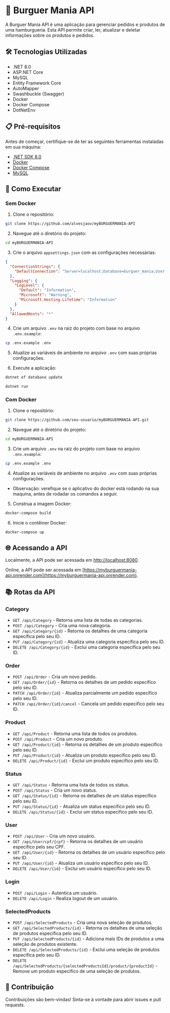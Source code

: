 # 🍔 Burguer Mania API
A Burguer Mania API é uma aplicação para gerenciar pedidos e produtos de uma hamburgueria. Esta API permite criar, ler, atualizar e deletar informações sobre os produtos e pedidos.

## 🛠️ Tecnologias Utilizadas

- .NET 8.0
- ASP.NET Core
- MySQL
- Entity Framework Core
- AutoMapper
- Swashbuckle (Swagger)
- Docker
- Docker Compose
- DotNetEnv

## 📋 Pré-requisitos

Antes de começar, certifique-se de ter as seguintes ferramentas instaladas em sua máquina:

- [.NET SDK 8.0](https://dotnet.microsoft.com/download/dotnet/8.0)
- [Docker](https://www.docker.com/get-started)
- [Docker Compose](https://docs.docker.com/compose/install/)
- [MySQL](https://dev.mysql.com/downloads/mysql/)

## 🚀 Como Executar

### Sem Docker

1. Clone o repositório:

  ```bash
  git clone https://github.com/alvesjaov/myBURGUERMANIA-API
  ```

2. Navegue até o diretório do projeto:

  ```bash
  cd myBURGUERMANIA-API
  ```

3. Crie o arquivo `appsettings.json` com as configurações necessárias:

  ```json
  {
    "ConnectionStrings": {
      "DefaultConnection": "Server=localhost;Database=burguer_mania;User Id=root;Password=yourpassword;"
    },
    "Logging": {
      "LogLevel": {
        "Default": "Information",
        "Microsoft": "Warning",
        "Microsoft.Hosting.Lifetime": "Information"
      }
    },
    "AllowedHosts": "*"
  }
  ```

4. Crie um arquivo `.env` na raiz do projeto com base no arquivo `.env.example`:

  ```sh
  cp .env.example .env
  ```

5. Atualize as variáveis de ambiente no arquivo `.env` com suas próprias configurações.

6. Execute a aplicação:

 ```bash
 dotnet ef database update
  ```

  ```bash
  dotnet run
  ```

### Com Docker

1. Clone o repositório:

  ```bash
  git clone https://github.com/seu-usuario/myBURGUERMANIA-API.git
  ```

2. Navegue até o diretório do projeto:

  ```bash
  cd myBURGUERMANIA-API
  ```

3. Crie um arquivo `.env` na raiz do projeto com base no arquivo `.env.example`:

  ```sh
  cp .env.example .env
  ```

4. Atualize as variáveis de ambiente no arquivo `.env` com suas próprias configurações.

- Observação: verefique se o aplicativo do docker está rodando na sua maquina, antes de rodadar os comandos a seguir.

5. Construa a imagem Docker:

  ```bash
  docker-compose build
  ```

6. Inicie o contêiner Docker:

  ```bash
  docker-compose up
  ```

## 🌐 Acessando a API

Localmente, a API pode ser acessada em [http://localhost:8080](http://localhost:8080).

Online, a API pode ser acessada em [https://myburguermania-api.onrender.com](https://myburguermania-api.onrender.com).

## 📚 Rotas da API

### Category

- `GET /api/Category` - Retorna uma lista de todas as categorias.
- `POST /api/Category` - Cria uma nova categoria.
- `GET /api/Category/{id}` - Retorna os detalhes de uma categoria específica pelo seu ID.
- `PUT /api/Category/{id}` - Atualiza uma categoria específica pelo seu ID.
- `DELETE /api/Category/{id}` - Exclui uma categoria específica pelo seu ID.

### Order

- `POST /api/Order` - Cria um novo pedido.
- `GET /api/Order/{id}` - Retorna os detalhes de um pedido específico pelo seu ID.
- `PATCH /api/Order/{id}` - Atualiza parcialmente um pedido específico pelo seu ID.
- `PATCH /api/Order/{id}/cancel` - Cancela um pedido específico pelo seu ID.

### Product

- `GET /api/Product` - Retorna uma lista de todos os produtos.
- `POST /api/Product` - Cria um novo produto.
- `GET /api/Product/{id}` - Retorna os detalhes de um produto específico pelo seu ID.
- `PUT /api/Product/{id}` - Atualiza um produto específico pelo seu ID.
- `DELETE /api/Product/{id}` - Exclui um produto específico pelo seu ID.

### Status

- `GET /api/Status` - Retorna uma lista de todos os status.
- `POST /api/Status` - Cria um novo status.
- `GET /api/Status/{id}` - Retorna os detalhes de um status específico pelo seu ID.
- `PUT /api/Status/{id}` - Atualiza um status específico pelo seu ID.
- `DELETE /api/Status/{id}` - Exclui um status específico pelo seu ID.

### User

- `POST /api/User` - Cria um novo usuário.
- `GET /api/User/cpf/{cpf}` - Retorna os detalhes de um usuário específico pelo seu CPF.
- `GET /api/User/{id}` - Retorna os detalhes de um usuário específico pelo seu ID.
- `PUT /api/User/{id}` - Atualiza um usuário específico pelo seu ID.
- `DELETE /api/User/{id}` - Exclui um usuário específico pelo seu ID.

### Login

- `POST /api/Login` - Autentica um usuário.
- `DELETE /api/Login` - Realiza logout de um usuário.

### SelectedProducts

- `POST /api/SelectedProducts` - Cria uma nova seleção de produtos.
- `GET /api/SelectedProducts/{id}` - Retorna os detalhes de uma seleção de produtos específica pelo seu ID.
- `PUT /api/SelectedProducts/{id}` - Adiciona mais IDs de produtos a uma seleção de produtos existente.
- `DELETE /api/SelectedProducts/{id}` - Exclui uma seleção de produtos específica pelo seu ID.
- `DELETE /api/SelectedProducts/{selectedProductsId}/product/{productId}` - Remove um produto específico de uma seleção de produtos.

## 🤝 Contribuição

Contribuições são bem-vindas! Sinta-se à vontade para abrir issues e pull requests.
